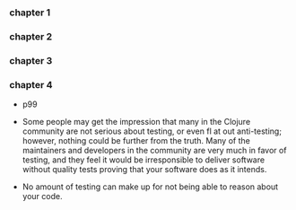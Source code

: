 

### chapter 1

### chapter 2


### chapter 3


### chapter 4 

- p99
* Some people may get the impression that many in the Clojure community are not serious
about testing, or even fl at out anti-testing; however, nothing could be further from the truth.
Many of the maintainers and developers in the community are very much in favor of testing,
and they feel it would be irresponsible to deliver software without quality tests proving that
your software does as it intends.

* No amount of testing can make up for not being able to reason about your code.